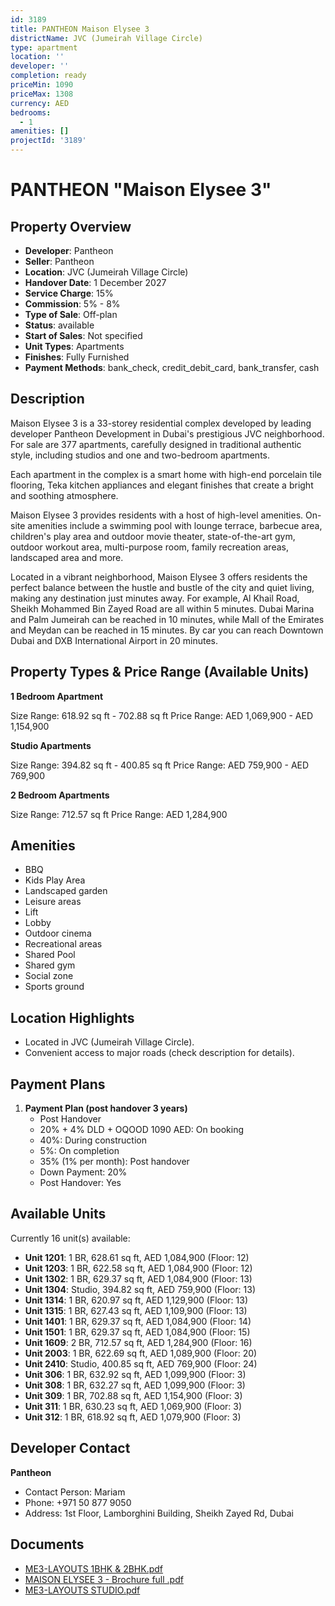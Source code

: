```yaml
---
id: 3189
title: PANTHEON Maison Elysee 3
districtName: JVC (Jumeirah Village Circle)
type: apartment
location: ''
developer: ''
completion: ready
priceMin: 1090
priceMax: 1308
currency: AED
bedrooms:
  - 1
amenities: []
projectId: '3189'
---
```


# PANTHEON "Maison Elysee 3"

## Property Overview
- **Developer**: Pantheon
- **Seller**: Pantheon
- **Location**: JVC (Jumeirah Village Circle)
- **Handover Date**: 1 December 2027
- **Service Charge**: 15%
- **Commission**: 5% - 8%
- **Type of Sale**: Off-plan
- **Status**: available
- **Start of Sales**: Not specified
- **Unit Types**: Apartments
- **Finishes**: Fully Furnished
- **Payment Methods**: bank_check, credit_debit_card, bank_transfer, cash

## Description
Maison Elysee 3 is a 33-storey residential complex developed by leading developer Pantheon Development in Dubai's prestigious JVC neighborhood. For sale are 377 apartments, carefully designed in traditional authentic style, including studios and one and two-bedroom apartments. 

Each apartment in the complex is a smart home with high-end porcelain tile flooring, Teka kitchen appliances and elegant finishes that create a bright and soothing atmosphere. 

Maison Elysee 3 provides residents with a host of high-level amenities. On-site amenities include a swimming pool with lounge terrace, barbecue area, children's play area and outdoor movie theater, state-of-the-art gym, outdoor workout area, multi-purpose room, family recreation areas, landscaped area and more. 

Located in a vibrant neighborhood, Maison Elysee 3 offers residents the perfect balance between the hustle and bustle of the city and quiet living, making any destination just minutes away. For example, Al Khail Road, Sheikh Mohammed Bin Zayed Road are all within 5 minutes. Dubai Marina and Palm Jumeirah can be reached in 10 minutes, while Mall of the Emirates and Meydan can be reached in 15 minutes. By car you can reach Downtown Dubai and DXB International Airport in 20 minutes.

## Property Types & Price Range (Available Units)
**1 Bedroom Apartment**

Size Range: 618.92 sq ft - 702.88 sq ft
Price Range: AED 1,069,900 - AED 1,154,900

**Studio Apartments**

Size Range: 394.82 sq ft - 400.85 sq ft
Price Range: AED 759,900 - AED 769,900

**2 Bedroom Apartments**

Size Range: 712.57 sq ft
Price Range: AED 1,284,900

## Amenities
- BBQ
- Kids Play Area
- Landscaped garden
- Leisure areas
- Lift
- Lobby
- Outdoor cinema
- Recreational areas
- Shared Pool
- Shared gym
- Social zone
- Sports ground

## Location Highlights
- Located in JVC (Jumeirah Village Circle).
- Convenient access to major roads (check description for details).

## Payment Plans
1. **Payment Plan (post handover 3 years)**
   - Post Handover
   - 20% +  4% DLD + OQOOD 1090 AED: On booking
   - 40%: During construction
   - 5%: On completion
   - 35% (1% per month): Post handover
   - Down Payment: 20%
   - Post Handover: Yes

## Available Units
Currently 16 unit(s) available:
- **Unit 1201**: 1 BR, 628.61 sq ft, AED 1,084,900 (Floor: 12)
- **Unit 1203**: 1 BR, 622.58 sq ft, AED 1,084,900 (Floor: 12)
- **Unit 1302**: 1 BR, 629.37 sq ft, AED 1,084,900 (Floor: 13)
- **Unit 1304**: Studio, 394.82 sq ft, AED 759,900 (Floor: 13)
- **Unit 1314**: 1 BR, 620.97 sq ft, AED 1,129,900 (Floor: 13)
- **Unit 1315**: 1 BR, 627.43 sq ft, AED 1,109,900 (Floor: 13)
- **Unit 1401**: 1 BR, 629.37 sq ft, AED 1,084,900 (Floor: 14)
- **Unit 1501**: 1 BR, 629.37 sq ft, AED 1,084,900 (Floor: 15)
- **Unit 1609**: 2 BR, 712.57 sq ft, AED 1,284,900 (Floor: 16)
- **Unit 2003**: 1 BR, 622.69 sq ft, AED 1,089,900 (Floor: 20)
- **Unit 2410**: Studio, 400.85 sq ft, AED 769,900 (Floor: 24)
- **Unit 306**: 1 BR, 632.92 sq ft, AED 1,099,900 (Floor: 3)
- **Unit 308**: 1 BR, 632.27 sq ft, AED 1,099,900 (Floor: 3)
- **Unit 309**: 1 BR, 702.88 sq ft, AED 1,154,900 (Floor: 3)
- **Unit 311**: 1 BR, 630.23 sq ft, AED 1,069,900 (Floor: 3)
- **Unit 312**: 1 BR, 618.92 sq ft, AED 1,079,900 (Floor: 3)

## Developer Contact
**Pantheon**
- Contact Person: Mariam
- Phone: +971 50 877 9050
- Address: 1st Floor, Lamborghini Building, Sheikh Zayed Rd, Dubai

## Documents
- [ME3-LAYOUTS 1BHK & 2BHK.pdf](https://cdn.geniemap.net/2024/10/01/MkuwjlnpKoMjJJKVxof6ERoQFUSaIlocVb5p67d2.pdf)
- [MAISON ELYSEE 3 - Brochure full .pdf](https://cdn.geniemap.net/2024/10/01/ezi4bAdVa6zelqm47eX1OCQHCx8iJpqTVcLD2InM.pdf)
- [ME3-LAYOUTS STUDIO.pdf](https://cdn.geniemap.net/2024/10/01/BcMqicO0DZH6a4Ynu60laXA3NDPYmhRQapL00HFU.pdf)
